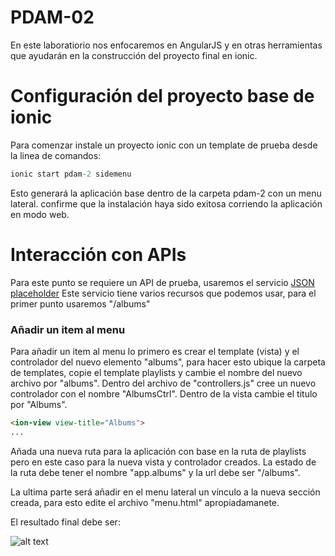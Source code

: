 # PDAM-02

En este laboratiorio nos enfocaremos en AngularJS y en otras herramientas que ayudarán en la construcción 
del proyecto final en ionic. 

# Configuración del proyecto base de ionic

Para comenzar instale un proyecto ionic con un template de prueba desde la linea de comandos:

```javascript
ionic start pdam-2 sidemenu
```

Esto generará la aplicación base dentro de la carpeta pdam-2 con un menu lateral. confirme que la instalación 
haya sido exitosa corriendo la aplicación en modo web.

# Interacción con APIs

Para este punto se requiere un API de prueba, usaremos el servicio [JSON placeholder](https://jsonplaceholder.typicode.com/)
Este servicio tiene varios recursos que podemos usar, para el primer punto usaremos "/albums"

### Añadir un item al menu

Para añadir un item al menu lo primero es crear el template (vista) y el controlador del nuevo elemento "albums", 
para hacer esto ubique la carpeta de templates, copie el template playlists y cambie el nombre del nuevo archivo 
por "albums". Dentro del archivo de "controllers.js" cree un nuevo controlador con el nombre "AlbumsCtrl". Dentro de la
vista cambie el titulo por "Albums".

```html
<ion-view view-title="Albums">
...
```

Añada una nueva ruta para la aplicación con base en la ruta de playlists pero en este caso para la nueva vista y 
controlador creados. La estado de la ruta debe tener el nombre "app.albums" y la url debe ser "/albums".

La ultima parte será añadir en el menu lateral un vínculo a la nueva sección creada, para esto edite el archivo 
"menu.html" apropiadamanete.

El resultado final debe ser:

![alt text](http://www.giphy.com/gifs/26gskiARSbw06Em08)
